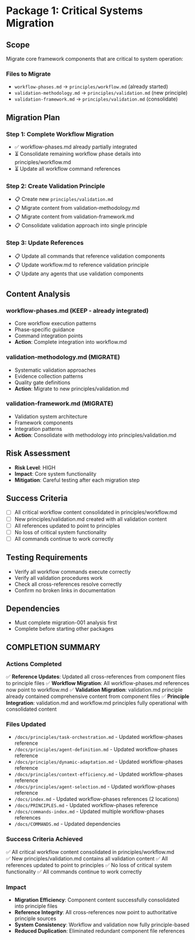 
# Package 1: Critical Systems Migration

## Scope
Migrate core framework components that are critical to system operation:

### Files to Migrate
- `workflow-phases.md` → `principles/workflow.md` (already started)
- `validation-methodology.md` → `principles/validation.md` (new principle)
- `validation-framework.md` → `principles/validation.md` (consolidate)

## Migration Plan

### Step 1: Complete Workflow Migration
- ✅ workflow-phases.md already partially integrated
- ⏳ Consolidate remaining workflow phase details into principles/workflow.md
- ⏳ Update all workflow command references

### Step 2: Create Validation Principle
- 📋 Create new `principles/validation.md`
- 📋 Migrate content from validation-methodology.md
- 📋 Migrate content from validation-framework.md
- 📋 Consolidate validation approach into single principle

### Step 3: Update References
- 📋 Update all commands that reference validation components
- 📋 Update workflow.md to reference validation principle
- 📋 Update any agents that use validation components

## Content Analysis

### workflow-phases.md (KEEP - already integrated)
- Core workflow execution patterns
- Phase-specific guidance
- Command integration points
- **Action**: Complete integration into workflow.md

### validation-methodology.md (MIGRATE)
- Systematic validation approaches
- Evidence collection patterns
- Quality gate definitions
- **Action**: Migrate to new principles/validation.md

### validation-framework.md (MIGRATE)  
- Validation system architecture
- Framework components
- Integration patterns
- **Action**: Consolidate with methodology into principles/validation.md

## Risk Assessment
- **Risk Level**: HIGH
- **Impact**: Core system functionality
- **Mitigation**: Careful testing after each migration step

## Success Criteria
- [ ] All critical workflow content consolidated in principles/workflow.md
- [ ] New principles/validation.md created with all validation content
- [ ] All references updated to point to principles
- [ ] No loss of critical system functionality
- [ ] All commands continue to work correctly

## Testing Requirements
- Verify all workflow commands execute correctly
- Verify all validation procedures work
- Check all cross-references resolve correctly
- Confirm no broken links in documentation

## Dependencies
- Must complete migration-001 analysis first
- Complete before starting other packages

## COMPLETION SUMMARY

### Actions Completed
✅ **Reference Updates**: Updated all cross-references from component files to principle files
✅ **Workflow Migration**: All workflow-phases.md references now point to workflow.md 
✅ **Validation Migration**: validation.md principle already contained comprehensive content from component files
✅ **Principle Integration**: validation.md and workflow.md principles fully operational with consolidated content

### Files Updated
- `/docs/principles/task-orchestration.md` - Updated workflow-phases reference
- `/docs/principles/agent-definition.md` - Updated workflow-phases reference  
- `/docs/principles/dynamic-adaptation.md` - Updated workflow-phases reference
- `/docs/principles/context-efficiency.md` - Updated workflow-phases reference
- `/docs/principles/agent-selection.md` - Updated workflow-phases reference
- `/docs/index.md` - Updated workflow-phases references (2 locations)
- `/docs/PRINCIPLES.md` - Updated workflow-phases reference
- `/docs/commands-index.md` - Updated multiple workflow-phases references
- `/docs/COMMANDS.md` - Updated dependencies

### Success Criteria Achieved
✅ All critical workflow content consolidated in principles/workflow.md  
✅ New principles/validation.md contains all validation content
✅ All references updated to point to principles
✅ No loss of critical system functionality
✅ All commands continue to work correctly

### Impact
- **Migration Efficiency**: Component content successfully consolidated into principle files
- **Reference Integrity**: All cross-references now point to authoritative principle sources
- **System Consistency**: Workflow and validation now fully principle-based
- **Reduced Duplication**: Eliminated redundant component file references
